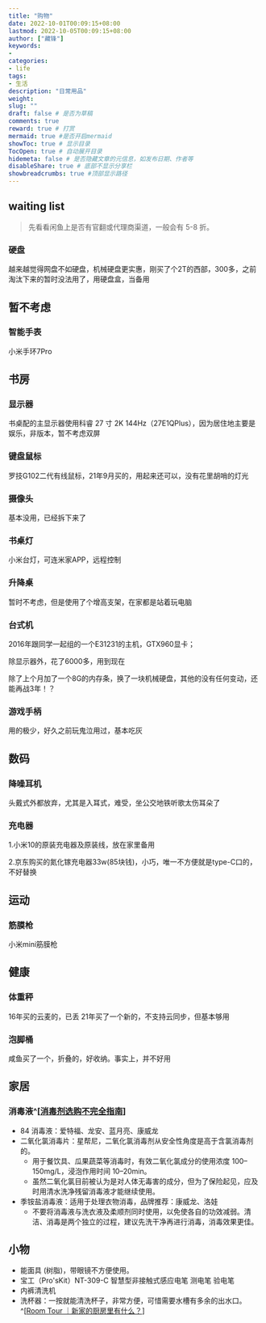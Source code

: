 ```yaml
---
title: "购物"
date: 2022-10-01T00:09:15+08:00
lastmod: 2022-10-05T00:09:15+08:00
author: ["藏锋"]
keywords: 
- 
categories: 
- life
tags: 
- 生活
description: "日常用品"
weight:
slug: ""
draft: false # 是否为草稿
comments: true
reward: true # 打赏
mermaid: true #是否开启mermaid
showToc: true # 显示目录
TocOpen: true # 自动展开目录
hidemeta: false # 是否隐藏文章的元信息，如发布日期、作者等
disableShare: true # 底部不显示分享栏
showbreadcrumbs: true #顶部显示路径
---
```


  
## waiting list  
  
> 先看看闲鱼上是否有官翻或代理商渠道，一般会有 5-8 折。  
  
### 硬盘  

 越来越觉得网盘不如硬盘，机械硬盘更实惠，刚买了个2T的西部，300多，之前淘汰下来的暂时没法用了，用硬盘盒，当备用  
  
 
## 暂不考虑  
  
### 智能手表
  
小米手环7Pro
  
## 书房  
  
### 显示器  
  
书桌配的主显示器使用科睿 27 寸 2K 144Hz（27E1QPlus），因为居住地主要是娱乐，非版本，暂不考虑双屏

  
### 键盘鼠标  
  
罗技G102二代有线鼠标，21年9月买的，用起来还可以，没有花里胡哨的灯光 
  
### 摄像头  
  
基本没用，已经拆下来了

### 书桌灯  
  
小米台灯，可连米家APP，远程控制
  
### 升降桌  
  
暂时不考虑，但是使用了个增高支架，在家都是站着玩电脑

### 台式机  
  
2016年跟同学一起组的一个E31231的主机，GTX960显卡；

除显示器外，花了6000多，用到现在

除了上个月加了一个8G的内存条，换了一块机械硬盘，其他的没有任何变动，还能再战3年！？
  
### 游戏手柄  

用的极少，好久之前玩鬼泣用过，基本吃灰
  
  
## 数码  
  
### 降噪耳机  
  
头戴式外都放弃，尤其是入耳式，难受，坐公交地铁听歌太伤耳朵了 
  
### 充电器  

1.小米10的原装充电器及原装线，放在家里备用

2.京东购买的氮化镓充电器33w(85块钱)，小巧，唯一不方便就是type-C口的，不好替换
  
## 运动  
  
### 筋膜枪  
  
 小米mini筋膜枪
  
## 健康  
### 体重秤  

16年买的云麦的，已丢
21年买了一个新的，不支持云同步，但基本够用
 
  
### 泡脚桶  
  
咸鱼买了一个，折叠的，好收纳。事实上，并不好用
  
## 家居  
  
### 消毒液^[[消毒剂选购不完全指南](https://sspai.com/prime/story/disinfectant)]  
  
- 84 消毒液：爱特福、龙安、蓝月亮、康威龙  
- 二氧化氯消毒片：星帮尼，二氧化氯消毒剂从安全性角度是高于含氯消毒剂的。  
  - 用于餐饮具、瓜果蔬菜等消毒时，有效二氧化氯成分的使用浓度 100–150mg/L，浸泡作用时间 10–20min。  
  - 虽然二氧化氯目前被认为是对人体无毒害的成分，但为了保险起见，应及时用清水洗净残留消毒液才能继续使用。  
- 季铵盐消毒液：适用于处理衣物消毒，品牌推荐：康威龙、洛娃  
  - 不要将消毒液与洗衣液及柔顺剂同时使用，以免使各自的功效减弱。清洁、消毒是两个独立的过程，建议先洗干净再进行消毒，消毒效果更佳。  
  
## 小物  
  
- 能面具 (树脂)，带眼镜不方便使用。  
- 宝工（Pro'sKit）NT-309-C 智慧型非接触式感应电笔 测电笔 验电笔  
- 内裤清洗机  
- 洗杯器：一按就能清洗杯子，非常方便，可惜需要水槽有多余的出水口。^[[Room Tour ｜新家的厨房里有什么？](https://sspai.com/post/73604)]
